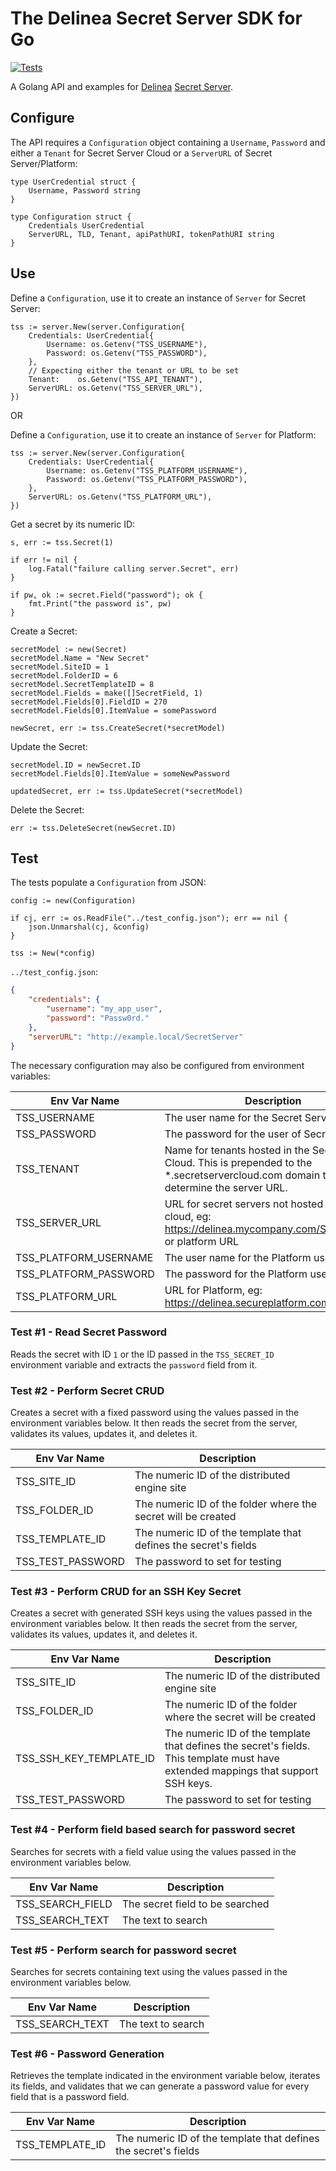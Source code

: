 # The Delinea Secret Server SDK for Go

[![Tests](https://github.com/DelineaXPM/tss-sdk-go/actions/workflows/tests.yml/badge.svg)](https://github.com/DelineaXPM/tss-sdk-go/actions/workflows/tests.yml)

A Golang API and examples for [Delinea](https://delinea.com/)
[Secret Server](https://delinea.com/products/secret-server/).

## Configure

The API requires a `Configuration` object containing a `Username`, `Password`
and either a `Tenant` for Secret Server Cloud or a `ServerURL` of Secret Server/Platform:

```golang
type UserCredential struct {
    Username, Password string
}

type Configuration struct {
    Credentials UserCredential
    ServerURL, TLD, Tenant, apiPathURI, tokenPathURI string
}
```

## Use

Define a `Configuration`, use it to create an instance of `Server` for Secret Server:

```golang
tss := server.New(server.Configuration{
    Credentials: UserCredential{
        Username: os.Getenv("TSS_USERNAME"),
        Password: os.Getenv("TSS_PASSWORD"),
    },
    // Expecting either the tenant or URL to be set
    Tenant:    os.Getenv("TSS_API_TENANT"),
    ServerURL: os.Getenv("TSS_SERVER_URL"),
})
```

OR

Define a `Configuration`, use it to create an instance of `Server` for Platform:

```golang
tss := server.New(server.Configuration{
    Credentials: UserCredential{
        Username: os.Getenv("TSS_PLATFORM_USERNAME"),
        Password: os.Getenv("TSS_PLATFORM_PASSWORD"),
    },
    ServerURL: os.Getenv("TSS_PLATFORM_URL"),
})
```

Get a secret by its numeric ID:

```golang
s, err := tss.Secret(1)

if err != nil {
    log.Fatal("failure calling server.Secret", err)
}

if pw, ok := secret.Field("password"); ok {
    fmt.Print("the password is", pw)
}
```

Create a Secret:

```golang
secretModel := new(Secret)
secretModel.Name = "New Secret"
secretModel.SiteID = 1
secretModel.FolderID = 6
secretModel.SecretTemplateID = 8
secretModel.Fields = make([]SecretField, 1)
secretModel.Fields[0].FieldID = 270
secretModel.Fields[0].ItemValue = somePassword

newSecret, err := tss.CreateSecret(*secretModel)
```

Update the Secret: 

```golang
secretModel.ID = newSecret.ID
secretModel.Fields[0].ItemValue = someNewPassword

updatedSecret, err := tss.UpdateSecret(*secretModel)
```

Delete the Secret:

```golang
err := tss.DeleteSecret(newSecret.ID)
```

## Test

The tests populate a `Configuration` from JSON:

```golang
config := new(Configuration)

if cj, err := os.ReadFile("../test_config.json"); err == nil {
    json.Unmarshal(cj, &config)
}

tss := New(*config)
```

`../test_config.json`:

```json
{
    "credentials": {
        "username": "my_app_user",
        "password": "Passw0rd."
    },
    "serverURL": "http://example.local/SecretServer"
}
```

The necessary configuration may also be configured from environment variables: 

| Env Var Name   | Description                                                                                                                              |
|----------------|------------------------------------------------------------------------------------------------------------------------------------------|
| TSS_USERNAME   | The user name for the Secret Server                                                                                                   |
| TSS_PASSWORD   | The password for the user of Secret Server                                                                                                           |
| TSS_TENANT     | Name for tenants hosted in the Secret Server Cloud. This is prepended to the *.secretservercloud.com domain to determine the server URL. |
| TSS_SERVER_URL | URL for secret servers not hosted in the cloud, eg: https://delinea.mycompany.com/SecretServer or platform URL                                             |
| TSS_PLATFORM_USERNAME | The user name for the Platform user                                             |
| TSS_PLATFORM_PASSWORD | The password for the Platform user                                             |
| TSS_PLATFORM_URL | URL for Platform, eg: https://delinea.secureplatform.com/                                            |

### Test #1 - Read Secret Password
Reads the secret with ID `1` or the ID passed in the `TSS_SECRET_ID` environment variable 
and extracts the `password` field from it.

### Test #2 - Perform Secret CRUD
Creates a secret with a fixed password using the values passed in the environment variables 
below. It then reads the secret from the server, validates its values, updates it, and deletes 
it.

| Env Var Name      | Description                                                                   |
|-------------------|-------------------------------------------------------------------------------|
| TSS_SITE_ID       | The numeric ID of the distributed engine site                                 |
| TSS_FOLDER_ID     | The numeric ID of the folder where the secret will be created                 |
| TSS_TEMPLATE_ID   | The numeric ID of the template that defines the secret's fields               |
| TSS_TEST_PASSWORD | The password to set for testing                                               |

### Test #3 - Perform CRUD for an SSH Key Secret
Creates a secret with generated SSH keys using the values passed in the environment variables 
below. It then reads the secret from the server, validates its values, updates it, and deletes it.

| Env Var Name                | Description                                                                                                                       |
|-----------------------------|-----------------------------------------------------------------------------------------------------------------------------------|
| TSS_SITE_ID                 | The numeric ID of the distributed engine site                                                                                     |
| TSS_FOLDER_ID               | The numeric ID of the folder where the secret will be created                                                                     |
| TSS_SSH_KEY_TEMPLATE_ID     | The numeric ID of the template that defines the secret's fields. This template must have extended mappings that support SSH keys. |
| TSS_TEST_PASSWORD           | The password to set for testing                                                                                                   |

### Test #4 - Perform field based search for password secret
Searches for secrets with a field value using the values passed in the environment variables below.

| Env Var Name                | Description                                                                                                                       |
|-----------------------------|-----------------------------------------------------------------------------------------------------------------------------------|
| TSS_SEARCH_FIELD            | The secret field to be searched                                                                                                   |
| TSS_SEARCH_TEXT             | The text to search                                                                                                                |

### Test #5 - Perform search for password secret
Searches for secrets containing text using the values passed in the environment variables below.

| Env Var Name                | Description                                                                                                                       |
|-----------------------------|-----------------------------------------------------------------------------------------------------------------------------------|
| TSS_SEARCH_TEXT             | The text to search                                                                                                                |

### Test #6 - Password Generation
Retrieves the template indicated in the environment variable below, iterates its fields, and 
validates that we can generate a password value for every field that is a password field.

| Env Var Name    | Description                                                                   |
|-----------------|-------------------------------------------------------------------------------|
| TSS_TEMPLATE_ID | The numeric ID of the template that defines the secret's fields               |
